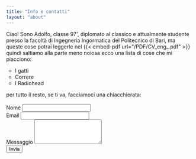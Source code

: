 ```yaml
---
title: "Info e contatti"
layout: "about"
---
```

Ciao! Sono Adolfo, classe 97', diplomato al classico e attualmente studente presso la facoltà di Ingegneria Ingormatica del Politecnico di Bari, ma queste cose potrai leggerle nel {{< embed-pdf url="/PDF/CV_eng_.pdf" >}} quindi saltiamo alla parte meno noiosa ecco una lista di cose che mi piacciono:
<ul style ="list-style: circle">
<li> I gatti
<li> Correre
<li> I Radiohead
</ul>
per tutto il resto, se ti va, facciamoci una chiacchierata:

<br>
<br>
<form name="contact" method="POST" data-netlify="true" netlify-honeypot="bot-field" action="/success" class="contact-form">
  <input type="hidden" name="form-name" value="contact" />
  <div class="form-group">
    <label for="name">Nome</label>
    <input type="text" class="form-control" id="name" name="name" required>
  </div>
  <div class="form-group">
    <label for="email">Email</label>
    <input type="email" class="form-control" id="email" name="email" required>
  </div>
  <div class="form-group">
    <label for="message">Messaggio</label>
    <textarea class="form-control" id="message" name="message" rows="4" required></textarea>
  </div>
  <button type="submit" class="btn btn-dark" href ="/success">Invia</button>
 
</form>

